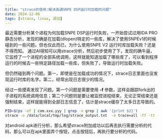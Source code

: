 ```yaml
---
title: "strace的使用:解决高通SNPE DSP运行时加载的问题"
date: 2024-12-06
tags: [strace, linux, 调试]
---
```


最近需要分析某个进程为何加载SNPE DSP运行时失败，一开始尝试过用IDA PRO静态分析，发现的确是在加载(dlopen)特定的一些库，解决了使用SNPEv1的时候碰到的一些问题。但也仅此而已，为什么使用SNPE V2 运行时库加载失败？还是不得而知。
通过AI得知可以用strace分析，然后初步使用了下，发现的确牛逼，它监控了一个进程的全部系统调用，这样就能知道加载了哪些库了，可以看到程序运行的时候去一些特定路径加载一些库，但失败了，导致运行时加载失败。

但仍然碰到两个问题。第一，即使是在加载成功的情况下，strace日志里面也没发现运行时库的名字。第二，经常出现日志很少的情况。

经过一些摸索发现了问题。第一个问题是需要使用 **-f** 参数，这样会跟踪fork出的子进程的系统调用信息；第二个问题则是要让被监控进程结束，无论正常结束还是强制结束，这样就能得到全部日志信息了，估计是strace缓存了太多日志导致的。

```bash
PID=$(ps -ef | com.xxx.yyy | grep -v grep | awk '{print $2}')
strace -o /data/local/tmp/log/strace_output.txt  -e trace=all -ff -tt -p $PID 
```

对android apk进行分析，那么希望strace附加成功以后再去执行需要分析的代码，那么可以在apk里面弄个按钮，点击按钮后，再执行要分析的代码。

